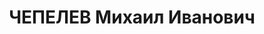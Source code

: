 ---
title: ЧЕПЕЛЕВ Михаил Иванович
description: "1903 г.р., русский, член ВКП(б) с 1931, капитан, комендант г. Одесса.\
  \ \n  Арестован 10.08.1937. \n  ВКВС - 23.11.1937, ВМН. Расстрелян 24.11.1937, Одесса"
---